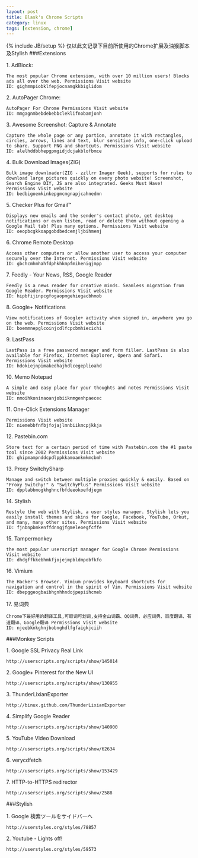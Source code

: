 ```yaml
---
layout: post
title: Blask's Chrome Scripts
category: linux
tags: [extension, chrome]
---
```

{% include JB/setup %}
仅以此文记录下目前所使用的Chrome扩展及油猴脚本及Stylish
###Extensions

1\. AdBlock:

    The most popular Chrome extension, with over 10 million users! Blocks ads all over the web. Permissions Visit website
    ID: gighmmpiobklfepjocnamgkkbiglidom

2\. AutoPager Chrome:

    AutoPager For Chrome Permissions Visit website
    ID: mmgagnmbebdebebbcleklifnobamjonh

3\. Awesome Screenshot: Capture & Annotate

    Capture the whole page or any portion, annotate it with rectangles, circles, arrows, lines and text, blur sensitive info, one-click upload to share. Support PNG and shortcuts. Permissions Visit website
    ID: alelhddbbhepgpmgidjdcjakblofbmce

4\. Bulk Download Images(ZIG)

    Bulk image downloader(ZIG - zzllrr Imager Geek), supports for rules to download large pictures quickly on every photo website! Screenshot, Search Engine DIY, JS are also integrated. Geeks Must Have! Permissions Visit website
    ID: bedbigoemkinkepgmcmgnapjcahnedmn

5\. Checker Plus for Gmail™

    Displays new emails and the sender's contact photo, get desktop notifications or even listen, read or delete them without opening a Google Mail tab! Plus many options. Permissions Visit website
    ID: oeopbcgkkoapgobdbedcemjljbihmemj

6\. Chrome Remote Desktop

    Access other computers or allow another user to access your computer securely over the Internet. Permissions Visit website
    ID: gbchcmhmhahfdphkhkmpfmihenigjmpp

7\. Feedly - Your News, RSS, Google Reader

    Feedly is a news reader for creative minds. Seamless migration from Google Reader. Permissions Visit website
    ID: hipbfijinpcgfogaopmgehiegacbhmob

8\. Google+ Notifications

    View notifications of Google+ activity when signed in, anywhere you go on the web. Permissions Visit website
    ID: boemmnepglcoinjcdlfcpcbmhiecichi

9\. LastPass

    LastPass is a free password manager and form filler. LastPass is also available for Firefox, Internet Explorer, Opera and Safari. Permissions Visit website
    ID: hdokiejnpimakedhajhdlcegeplioahd

10\. Memo Notepad

    A simple and easy place for your thoughts and notes Permissions Visit website
    ID: nmoihkoninaoanjobiiknmgenhpaecec

11\. One-Click Extensions Manager

    Permissions Visit website
    ID: niemebbfnfbjfojajlmnbiikmcpjkkja

12\. Pastebin.com

    Store text for a certain period of time with Pastebin.com the #1 paste tool since 2002 Permissions Visit website
    ID: ghipmampnddcpdlppkkamoankmkmcbmh

13\. Proxy SwitchySharp

    Manage and switch between multiple proxies quickly & easily. Based on "Proxy Switchy!" & "SwitchyPlus" Permissions Visit website
    ID: dpplabbmogkhghncfbfdeeokoefdjegm

14\. Stylish

    Restyle the web with Stylish, a user styles manager. Stylish lets you easily install themes and skins for Google, Facebook, YouTube, Orkut, and many, many other sites. Permissions Visit website
    ID: fjnbnpbmkenffdnngjfgmeleoegfcffe

15\. Tampermonkey

    the most popular userscript manager for Google Chrome Permissions Visit website
    ID: dhdgffkkebhmkfjojejmpbldmpobfkfo

16\. Vimium

    The Hacker's Browser. Vimium provides keyboard shortcuts for navigation and control in the spirit of Vim. Permissions Visit website
    ID: dbepggeogbaibhgnhhndojpepiihcmeb

17\. 易词典

    Chrome下最好用的翻译工具,可取词可划词,支持金山词霸、QQ词典、必应词典、百度翻译、有道翻译、Google翻译 Permissions Visit website
    ID: njeebknkghnjbobnghdlfgfaigkjciih

###Monkey Scripts

1\. Google SSL Privacy Real Link

    http://userscripts.org/scripts/show/145014

2\. Google+ Pinterest for the New UI

    http://userscripts.org/scripts/show/130955

3\. ThunderLixianExporter

    http://binux.github.com/ThunderLixianExporter

4\. Simplify Google Reader

    http://userscripts.org/scripts/show/140900

5\. YouTube Video Download

    http://userscripts.org/scripts/show/62634

6\. verycdfetch

    http://userscripts.org/scripts/show/153429

7\. HTTP-to-HTTPS redirector

    http://userscripts.org/scripts/show/2588

###Stylish

1\. Google 検索ツールをサイドバーへ

    http://userstyles.org/styles/78857

2\. Youtube - Lights off!

    http://userstyles.org/styles/59573

